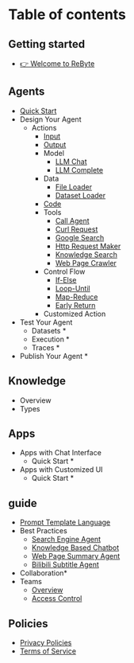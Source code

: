 # Table of contents

## Getting started

* [👉 Welcome to ReByte](getting-started/welcome-to-rebyte.md)

## Agents
* [Quick Start](agents/quick-start.md)
* Design Your Agent
  * Actions
    * [Input](agents/design-your-agent/actions/input.md)
    * [Output](agents/design-your-agent/actions/output.md)
    * Model
      * [LLM Chat](agents/design-your-agent/actions/model/language-model-chat.md)
      * [LLM Complete](agents/design-your-agent/actions/model/language-model-completion.md)
    * Data
      * [File Loader](agents/design-your-agent/actions/data/file-loader.md)
      * [Dataset Loader](agents/design-your-agent/actions/data/dataset-loader.md)
    * [Code]()
    * Tools
      * [Call Agent](agents/design-your-agent/actions/tools/call-agent.md)
      * [Curl Request](agents/design-your-agent/actions/tools/curl-request.md)
      * [Google Search](agents/design-your-agent/actions/tools/google-search.md)
      * [Http Request Maker](agents/design-your-agent/actions/tools/http-request-maker.md)
      * [Knowledge Search](agents/design-your-agent/actions/tools/knowledge-search.md)
      * [Web Page Crawler](agents/design-your-agent/actions/tools/web-page-crawler.md)
    * Control Flow
      * [If-Else](agents/design-your-agent/actions/control-flow/if-else.md)
      * [Loop-Until](agents/design-your-agent/actions/control-flow/loop-until.md)
      * [Map-Reduce](agents/design-your-agent/actions/control-flow/map-reduce.md)
      * [Early Return](agents/design-your-agent/actions/control-flow/early-return.md)
    * Customized Action
* Test Your Agent
  * Datasets *
  * Execution * 
  * Traces *
* Publish Your Agent *

## Knowledge
* Overview
* Types

## Apps
* Apps with Chat Interface 
  * Quick Start *
* Apps with Customized UI
  * Quick Start *

## guide
* [Prompt Template Language](guide/prompt-template-language.md)
* Best Practices
  * [Search Engine Agent](guide/best-practices/search-engine-agent.md)
  * [Knowledge Based Chatbot](guide/best-practices/knowledge-based-chatbot.md)
  * [Web Page Summary Agent](guide/best-practices/web-page-summary-agent.md)
  * [Bilibili Subtitle Agent](guide/best-practices/bilibili-subtitle-agent.md)
* Collaboration*
* Teams
  * [Overview](guide/teams/overview.md)
  * [Access Control](guide/teams/access-control.md)

## Policies
* [Privacy Policies](Policies/privacy-policies.md)
* [Terms of Service](Policies/terms-of-service.md)
